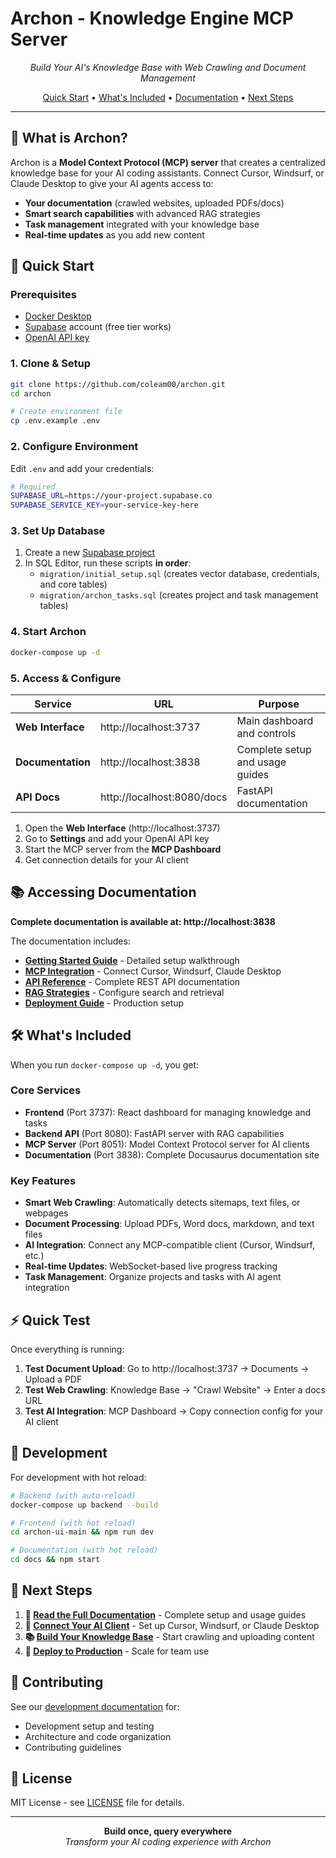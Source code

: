# Archon - Knowledge Engine MCP Server

<p align="center">
  <em>Build Your AI's Knowledge Base with Web Crawling and Document Management</em>
</p>

<p align="center">
  <a href="#-quick-start">Quick Start</a> •
  <a href="#-whats-included">What's Included</a> •
  <a href="#-accessing-documentation">Documentation</a> •
  <a href="#-next-steps">Next Steps</a>
</p>

---

## 🎯 What is Archon?

Archon is a **Model Context Protocol (MCP) server** that creates a centralized knowledge base for your AI coding assistants. Connect Cursor, Windsurf, or Claude Desktop to give your AI agents access to:

- **Your documentation** (crawled websites, uploaded PDFs/docs)
- **Smart search capabilities** with advanced RAG strategies  
- **Task management** integrated with your knowledge base
- **Real-time updates** as you add new content

## 🚀 Quick Start

### Prerequisites
- [Docker Desktop](https://www.docker.com/products/docker-desktop/)
- [Supabase](https://supabase.com/) account (free tier works)
- [OpenAI API key](https://platform.openai.com/api-keys)

### 1. Clone & Setup

```bash
git clone https://github.com/coleam00/archon.git
cd archon

# Create environment file
cp .env.example .env
```

### 2. Configure Environment

Edit `.env` and add your credentials:

```bash
# Required
SUPABASE_URL=https://your-project.supabase.co
SUPABASE_SERVICE_KEY=your-service-key-here
```

### 3. Set Up Database

1. Create a new [Supabase project](https://supabase.com/dashboard)
2. In SQL Editor, run these scripts **in order**:
   - `migration/initial_setup.sql` (creates vector database, credentials, and core tables)
   - `migration/archon_tasks.sql` (creates project and task management tables)

### 4. Start Archon

```bash
docker-compose up -d
```

### 5. Access & Configure

| Service | URL | Purpose |
|---------|-----|---------|
| **Web Interface** | http://localhost:3737 | Main dashboard and controls |
| **Documentation** | http://localhost:3838 | Complete setup and usage guides |
| **API Docs** | http://localhost:8080/docs | FastAPI documentation |

1. Open the **Web Interface** (http://localhost:3737)
2. Go to **Settings** and add your OpenAI API key
3. Start the MCP server from the **MCP Dashboard**
4. Get connection details for your AI client

## 📚 Accessing Documentation

**Complete documentation is available at: http://localhost:3838**

The documentation includes:

- **[Getting Started Guide](http://localhost:3838/docs/getting-started)** - Detailed setup walkthrough
- **[MCP Integration](http://localhost:3838/docs/mcp-reference)** - Connect Cursor, Windsurf, Claude Desktop
- **[API Reference](http://localhost:3838/docs/api-reference)** - Complete REST API documentation
- **[RAG Strategies](http://localhost:3838/docs/rag)** - Configure search and retrieval
- **[Deployment Guide](http://localhost:3838/docs/deployment)** - Production setup

## 🛠️ What's Included

When you run `docker-compose up -d`, you get:

### Core Services
- **Frontend** (Port 3737): React dashboard for managing knowledge and tasks
- **Backend API** (Port 8080): FastAPI server with RAG capabilities
- **MCP Server** (Port 8051): Model Context Protocol server for AI clients
- **Documentation** (Port 3838): Complete Docusaurus documentation site

### Key Features  
- **Smart Web Crawling**: Automatically detects sitemaps, text files, or webpages
- **Document Processing**: Upload PDFs, Word docs, markdown, and text files
- **AI Integration**: Connect any MCP-compatible client (Cursor, Windsurf, etc.)
- **Real-time Updates**: WebSocket-based live progress tracking
- **Task Management**: Organize projects and tasks with AI agent integration

## ⚡ Quick Test

Once everything is running:

1. **Test Document Upload**: Go to http://localhost:3737 → Documents → Upload a PDF
2. **Test Web Crawling**: Knowledge Base → "Crawl Website" → Enter a docs URL
3. **Test AI Integration**: MCP Dashboard → Copy connection config for your AI client

## 🔧 Development

For development with hot reload:

```bash
# Backend (with auto-reload)
docker-compose up backend --build

# Frontend (with hot reload) 
cd archon-ui-main && npm run dev

# Documentation (with hot reload)
cd docs && npm start
```

## 🎯 Next Steps

1. **📖 [Read the Full Documentation](http://localhost:3838)** - Complete setup and usage guides
2. **🔌 [Connect Your AI Client](http://localhost:3838/docs/mcp-reference)** - Set up Cursor, Windsurf, or Claude Desktop
3. **📚 [Build Your Knowledge Base](http://localhost:3838/docs/getting-started#building-your-knowledge-base)** - Start crawling and uploading content
4. **🚀 [Deploy to Production](http://localhost:3838/docs/deployment)** - Scale for team use

## 🤝 Contributing

See our [development documentation](http://localhost:3838/docs/testing) for:
- Development setup and testing
- Architecture and code organization  
- Contributing guidelines

## 📄 License

MIT License - see [LICENSE](LICENSE) file for details.

---

<p align="center">
  <strong>Build once, query everywhere</strong><br>
  <em>Transform your AI coding experience with Archon</em>
</p>